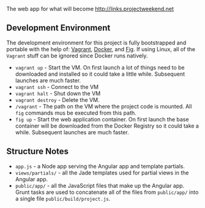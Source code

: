 The web app for what will become http://links.projectweekend.net

## Development Environment

The development environment for this project is fully bootstrapped and portable with the help of: [Vagrant](http://www.vagrantup.com/), [Docker](https://www.docker.com/), and [Fig](http://orchardup.github.io/fig/index.html). If using Linux, all of the `Vagrant` stuff can be ignored since Docker runs natively.

* `vagrant up` - Start the VM. On first launch a lot of things need to be downloaded and installed so it could take a little while. Subsequent launches are much faster.
* `vagrant ssh` - Connect to the VM
* `vagrant halt` - Shut down the VM
* `vagrant destroy` - Delete the VM.
* `/vagrant` - The path on the VM where the project code is mounted. All `fig` commands mus be executed from this path.
* `fig up` - Start the web application container. On first launch the base container will be downloaded from the Docker Registry so it could take a while. Subsequent launches are much faster.

## Structure Notes

* `app.js` - a Node app serving the Angular app and template partials.
* `views/partials/` - all the Jade templates used for partial views in the Angular app.
* `public/app/` - all the JavaScript files that make up the Angular app. Grunt tasks are used to concatenate all of the files from `public/app/` into a single file `public/build/project.js`.
